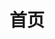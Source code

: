 ---
home: true
title: 首页
heroImage: /images/logo.png
actions:
- text: Get Started
  link: /frontend/
  type: primary
- text: Introduction
  link: /guide/
  type: secondary
  features:
- title: SpringBoot接口
  details: 详情
- title: SpringBoot接口
  details: 详情

footer: MIT Licensed | Copyright©2022 suzhongde

---